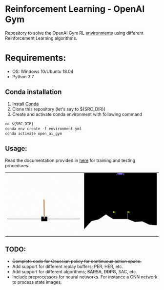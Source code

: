 
# Reinforcement Learning - OpenAI Gym
Repository to solve the OpenAI Gym RL [environments](https://github.com/openai/gym/wiki/Table-of-environments) using different Reinforcement Learning algorithms.

# Requirements:
- OS: Windows 10/Ubuntu 18.04
- Python 3.7


 ## Conda installation
 1. Install [Conda](https://docs.anaconda.com/anaconda/install/linux/)
 2. Clone this repository (let's say to ${SRC_DIR})
3. Create and activate conda environment with following command  
```shell
cd ${SRC_DIR}  
conda env create -f environment.yml    
conda activate open_ai_gym
```

## Usage:
Read the documentation provided in [here](run/README.md) for training and testing procedures.  

|    |   |  
| ------------- | ------------- |  
| <img src="assets/CartPoleV0_Sarsa.gif" width="300" height="200" title="CartPole-v0 using SARSA algorithm"/>  | <img src="assets/LunarLanderV2_DDQN.gif" width="300" height="200" title="LunarLander-v2 using DDQN algorithm"/>  |
 
## TODO:
- ~~Complete code for Gaussian policy for continuous action space.~~
- Add support for different replay buffers; PER, HER, etc.
- Add support for different algorithms; ~~SARSA~~, ~~DDPG~~, SAC, etc.
- Include preprocessors for neural networks. For instance a CNN network to process state images.